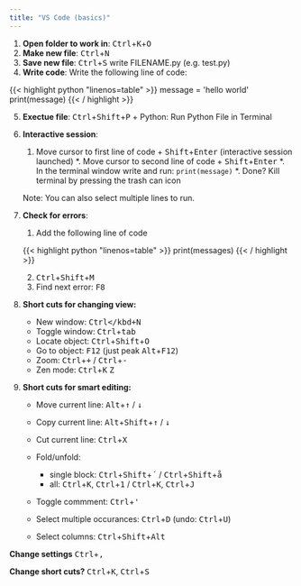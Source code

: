 ```yaml
---
title: "VS Code (basics)"
---
```


1. **Open folder to work in**: <kbd>Ctrl</kbd>+<kbd>K</kbd>+<kbd>O</kbd>
2. **Make new file**: <kbd>Ctrl</kbd>+<kbd>N</kbd>
3. **Save new file**: <kbd>Ctrl</kbd>+<kbd>S</kbd> write FILENAME.py (e.g. test.py)
4. **Write code**: Write the following line of code:

{{< highlight python "linenos=table" >}}
message = 'hello world'
print(message)
{{< / highlight >}}

5. **Exectue file**: <kbd>Ctrl</kbd>+<kbd>Shift</kbd>+<kbd>P</kbd> + Python: Run Python File in Terminal 
6. **Interactive session**: 
   
   1. Move cursor to first line of code + <kbd>Shift</kbd>+<kbd>Enter</kbd> (interactive session launched)
   *. Move cursor to second line of code + <kbd>Shift</kbd>+<kbd>Enter</kbd>
   *. In the terminal window write and run: `print(message)`
   *. Done? Kill terminal by pressing the trash can icon
   
   Note: You can also select multiple lines to run.

7. **Check for errors**: 
   
   1. Add the following line of code
   
   {{< highlight python "linenos=table" >}}
   print(messages)
   {{< / highlight >}}

   2. <kbd>Ctrl</kbd>+<kbd>Shift</kbd>+<kbd>M</kbd> 
   3. Find next error: <kbd>F8</kbd> 
   
8. **Short cuts for changing view:**
  
    * New window: <kbd>Ctrl</kbd+<kbd>N</kbd>
    * Toggle window: <kbd>Ctrl</kbd>+<kbd>tab</kbd>
    * Locate object: <kbd>Ctrl</kbd>+<kbd>Shift</kbd>+<kbd>O</kbd>
    * Go to object: <kbd>F12</kbd> (just peak <kbd>Alt</kbd>+<kbd>F12</kbd>)
    * Zoom: <kbd>Ctrl</kbd>+<kbd>+</kbd> / <kbd>Ctrl</kbd>+<kbd>-</kbd>
    * Zen mode: <kbd>Ctrl</kbd>+<kbd>K</kbd> <kbd>Z</kbd> 
  
9. **Short cuts for smart editing:**

    * Move current line: <kbd>Alt</kbd>+<kbd>&uparrow;</kbd> / <kbd>&downarrow;</kbd>
    * Copy current line: <kbd>Alt</kbd>+<kbd>Shift</kbd>+<kbd>&uparrow;</kbd> / <kbd>&downarrow;</kbd>
    * Cut current line: <kbd>Ctrl</kbd>+<kbd>X</kbd>
    * Fold/unfold:
         
         * single block: <kbd>Ctrl</kbd>+<kbd>Shift</kbd>+<kbd>´</kbd>  / <kbd>Ctrl</kbd>+<kbd>Shift</kbd>+<kbd>å</kbd>
         * all: <kbd>Ctrl</kbd>+<kbd>K</kbd>, <kbd>Ctrl</kbd>+<kbd>1</kbd> / <kbd>Ctrl</kbd>+<kbd>K</kbd>, <kbd>Ctrl</kbd>+<kbd>J</kbd>
         
    * Toggle commment: <kbd>Ctrl</kbd>+<kbd>'</kbd> 
    * Select multiple occurances: <kbd>Ctrl</kbd>+<kbd>D</kbd> (undo: <kbd>Ctrl</kbd>+<kbd>U</kbd>)
    * Select columns: <kbd>Ctrl</kbd>+<kbd>Shift</kbd>+<kbd>Alt</kbd>
    
**Change settings** <kbd>Ctrl</kbd>+<kbd>,</kbd>

**Change short cuts?** <kbd>Ctrl</kbd>+<kbd>K</kbd>, <kbd>Ctrl</kbd>+<kbd>S</kbd>
